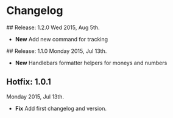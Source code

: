 # Changelog

## Release: 1.2.0
Wed 2015, Aug 5th.
* **New** Add new command for tracking

## Release: 1.1.0
Monday 2015, Jul 13th.
* **New** Handlebars formatter helpers for moneys and numbers

## Hotfix: 1.0.1
Monday 2015, Jul 13th.
* **Fix** Add first changelog and version.